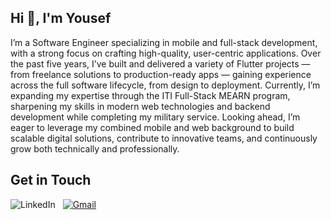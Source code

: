 <section>
  <h1>Hi 👋, I'm Yousef</h1>
  <p>
    I’m a Software Engineer specializing in mobile and full-stack development, with a strong focus on crafting high-quality, user-centric applications. Over the past five years, I’ve built and delivered a variety of Flutter projects — from freelance solutions to production-ready apps — gaining experience across the full software lifecycle, from design to deployment. Currently, I’m expanding my expertise through the ITI Full-Stack MEARN program, sharpening my skills in modern web technologies and backend development while completing my military service. Looking ahead, I’m eager to leverage my combined mobile and web background to build scalable digital solutions, contribute to innovative teams, and continuously grow both technically and professionally.
  </p>
</section>

<h2>Get in Touch</h2>

<p>
<a 
  href="https://www.linkedin.com/in/yousef-mohamed-49b696229/" 
  target="_blank" 
  rel="nofollow" 
  title="LinkedIn profile" style="text-decoration: none; margin-right: 8px;"
>
  <img 
    alt="LinkedIn" 
    src="https://img.shields.io/badge/linkedin-0077b5.svg?style=for-the-badge&logo=linkedin&logoColor=white">
</a>
  <a href="mailto:ym8370302@gmail.com" target="_blank" title="Send me an email">
    <img 
      alt="Gmail"
      src="https://img.shields.io/badge/-GMAIL-D14836?style=for-the-badge&logo=gmail&logoColor=white">
  </a>
</p>
